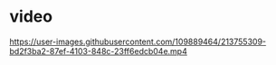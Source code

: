# video


https://user-images.githubusercontent.com/109889464/213755309-bd2f3ba2-87ef-4103-848c-23ff6edcb04e.mp4
